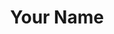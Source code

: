 ---
title: Your Name
description: A great human
background: "images/bg.jpg"
logo: "https://upload.wikimedia.org/wikipedia/commons/d/da/Font_Awesome_5_solid_dragon.svg"
---